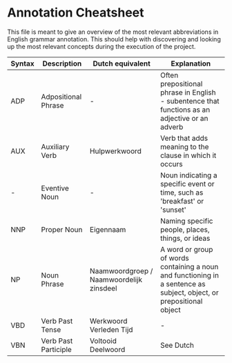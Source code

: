 # Annotation Cheatsheet
This file is meant to give an overview of the most relevant abbreviations in English grammar annotation.
This should help with discovering and looking up the most relevant concepts during the execution of the project.

| Syntax    | Description          | Dutch equivalent          | Explanation  |
| -----     | -----                | -----                     | -----        |
| ADP       | Adpositional Phrase  | -                         | Often prepositional phrase in English - subentence that functions as an adjective or an adverb |
| AUX       | Auxiliary Verb       | Hulpwerkwoord             | Verb that adds meaning to the clause in which it occurs |
| -         | Eventive Noun        | -                         | Noun indicating a specific event or time, such as 'breakfast' or 'sunset' |
| NNP       | Proper Noun          | Eigennaam                 | Naming specific people, places, things, or ideas |
| NP        | Noun Phrase          | Naamwoordgroep / Naamwoordelijk zinsdeel | A word or group of words containing a noun and functioning in a sentence as subject, object, or prepositional object |
| VBD       | Verb Past Tense      | Werkwoord Verleden Tijd   | -            |
| VBN       | Verb Past Participle | Voltooid Deelwoord        | See Dutch    |